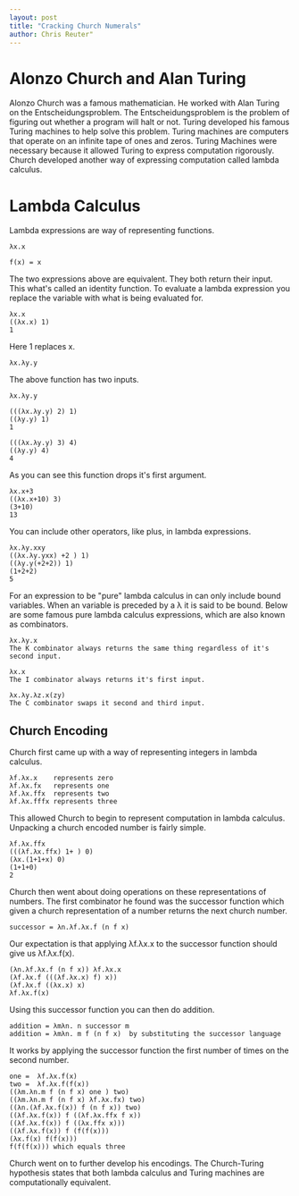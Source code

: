 ```yaml
---
layout: post
title: "Cracking Church Numerals"
author: Chris Reuter"
--- 
```


# Alonzo Church and Alan Turing

Alonzo Church was a famous mathematician. He worked with Alan Turing on the Entscheidungsproblem. The Entscheidungsproblem is the problem of figuring out whether a program will halt or not. Turing developed his famous Turing machines to help solve this problem. Turing machines are computers that operate on an infinite tape of ones and zeros. Turing Machines were necessary because it allowed Turing to express computation rigorously. Church developed another way of expressing computation called lambda calculus.

# Lambda Calculus

Lambda expressions are way of representing functions.

    λx.x

    f(x) = x

The two expressions above are equivalent. They both return their input. This what's called an identity function. To evaluate a lambda expression you replace the variable with what is being evaluated for.

    λx.x
    ((λx.x) 1)
    1

Here 1 replaces x. 

    λx.λy.y

The above function has two inputs. 

    λx.λy.y

    (((λx.λy.y) 2) 1)
    ((λy.y) 1)
    1
    
    (((λx.λy.y) 3) 4)
    ((λy.y) 4)
    4

As you can see this function drops it's first argument.

    λx.x+3
    ((λx.x+10) 3)
    (3+10)
    13

You can include other operators, like plus, in lambda expressions. 

    λx.λy.xxy
    ((λx.λy.yxx) +2 ) 1)
    ((λy.y(+2+2)) 1)
    (1+2+2)
    5

For an expression to be "pure" lambda calculus in can only include bound variables. When an variable is preceded by a λ it is said to be bound. Below are some famous pure lambda calculus expressions, which are also known as combinators.
    
    λx.λy.x
    The K combinator always returns the same thing regardless of it's second input.

    λx.x
    The I combinator always returns it's first input.
   
    λx.λy.λz.x(zy)
    The C combinator swaps it second and third input.

    
## Church Encoding

Church first came up with a way of representing integers in lambda calculus.

    λf.λx.x    represents zero
    λf.λx.fx   represents one
    λf.λx.ffx  represents two
    λf.λx.fffx represents three

This allowed Church to begin to represent computation in lambda calculus. Unpacking a church encoded number is fairly simple.

    λf.λx.ffx
    (((λf.λx.ffx) 1+ ) 0)
    (λx.(1+1+x) 0)
    (1+1+0)
    2

Church then went about doing operations on these representations of numbers. The first combinator he found was the successor function which given a church representation of a number returns the next church number.

    successor = λn.λf.λx.f (n f x)
  
Our expectation is that applying λf.λx.x to the successor function should give us λf.λx.f(x).

    (λn.λf.λx.f (n f x)) λf.λx.x
    (λf.λx.f (((λf.λx.x) f) x))
    (λf.λx.f ((λx.x) x)
    λf.λx.f(x)
    
Using this successor function you can then do addition.

    addition = λmλn. n successor m
    addition = λmλn. m f (n f x)  by substituting the successor language

It works by applying the successor function the first number of times on the second number. 

    one =  λf.λx.f(x)
    two =  λf.λx.f(f(x))
    ((λm.λn.m f (n f x) one ) two)
    ((λm.λn.m f (n f x) λf.λx.fx) two)
    ((λn.(λf.λx.f(x)) f (n f x)) two)
    ((λf.λx.f(x)) f ((λf.λx.ffx f x))
    ((λf.λx.f(x)) f ((λx.ffx x)))
    ((λf.λx.f(x)) f (f(f(x)))
    (λx.f(x) f(f(x)))
    f(f(f(x))) which equals three

Church went on to further develop his encodings. The Church-Turing hypothesis states that both lambda calculus and Turing machines are computationally equivalent.